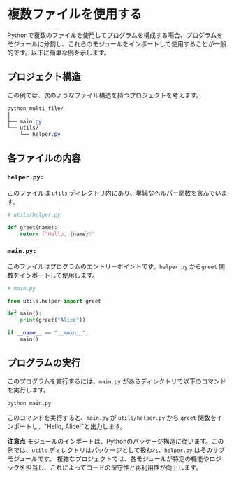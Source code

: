# 複数ファイルを使用する

Pythonで複数のファイルを使用してプログラムを構成する場合、プログラムをモジュールに分割し、これらのモジュールをインポートして使用することが一般的です。以下に簡単な例を示します。

## プロジェクト構造
この例では、次のようなファイル構造を持つプロジェクトを考えます。

```css
python_multi_file/
│
├── main.py
└── utils/
    └── helper.py
```

## 各ファイルの内容
### `helper.py:`
このファイルは `utils` ディレクトリ内にあり、単純なヘルパー関数を含んでいます。

```python
# utils/helper.py

def greet(name):
    return f"Hello, {name}!"
```
### `main.py:`
 このファイルはプログラムのエントリーポイントです。`helper.py` から`greet` 関数をインポートして使用します。

```python
# main.py

from utils.helper import greet

def main():
    print(greet("Alice"))

if __name__ == "__main__":
    main()
```

## プログラムの実行
このプログラムを実行するには、`main.py` があるディレクトリで以下のコマンドを実行します。

```bash
python main.py
```
このコマンドを実行すると、`main.py` が `utils/helper.py` から `greet` 関数をインポートし、"Hello, Alice!"と出力します。

**注意点**
モジュールのインポートは、Pythonのパッケージ構造に従います。この例では、`utils` ディレクトリはパッケージとして扱われ、`helper.py` はそのサブモジュールです。
複雑なプロジェクトでは、各モジュールが特定の機能やロジックを担当し、これによってコードの保守性と再利用性が向上します。




